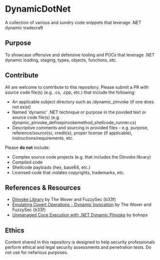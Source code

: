 # DynamicDotNet

A collection of various and sundry code snippets that leverage .NET dynamic tradecraft

## Purpose

To showcase offensive and defensive tooling and POCs that leverage .NET dynamic loading, staging, types, objects, functions, etc.

## Contribute

All are welcome to contribute to this repository. Please submit a PR with source code file(s) (e.g. .cs, .cpp, etc.) that include the following:

- An applicable subject directory such as /dynamic_pinvoke (if one does not exist)
- Named 'dynamic' .NET technique or purpose in the povided text or source code file(s) (e.g. dynamic_pinvoke_definepinvokemethod_shellcode_runner.cs)
- Descriptive comments and sourcing in provided files - e.g. purpose, reference/source(s), credit(s), proper license (if applicable), instructions/requirements, etc.

Please **do not** include:

- Complex source code projects (e.g. that includes the DInvoke library)
- Compiled code
- Shellcode payloads (hex, base64, etc.)
- Licensed code that violates copyrights, trademarks, etc.

## References & Resources

- [DInvoke Library](https://github.com/TheWover/DInvoke) by The Wover and FuzzySec (b33f)
- [Emulating Covert Operations - Dynamic Invocation](https://thewover.github.io/Dynamic-Invoke/) by The Wover and FuzzySec (b33f)
- [Unmanaged Coce Execution with .NET Dynamic PInvoke](https://bohops.com/2022/04/02/unmanaged-code-execution-with-net-dynamic-pinvoke/) by bohops

## Ethics
Content shared in this repository is designed to help security professionals perform ethical and legal security assessments and penetration tests. Do not use for nefarious purposes.

